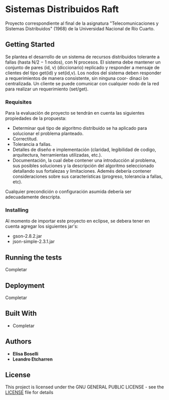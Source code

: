 # Sistemas Distribuidos Raft

Proyecto correspondiente al final de la asignatura "Telecomunicaciones y Sistemas Distribuidos" (1968) de la Universidad Nacional de Río Cuarto.

## Getting Started

Se plantea el desarrollo de un sistema de recursos distribuidos tolerante a fallas (hasta N/2 − 1 nodos), con N procesos.
El sistema debe mantener un conjunto de pares (id, v) (diccionario) replicado y responder a mensaje de clientes del tipo get(id) y set(id,v).
Los nodos del sistema deben responder a requerimientos de manera consistente, sin ninguna coor- dinaci ́on centralizada.
Un cliente se puede comunicar con cualquier nodo de la red para realizar un requerimiento (set/get).

### Requisites

Para la evaluación de proyecto se tendrán en cuenta las siguientes propiedades de la propuesta:

* Determinar qué tipo de algoritmo distribuido se ha aplicado para solucionar el problema planteado.
* Correctitud.
* Tolerancia a fallas.
* Detalles de diseño e implementación (claridad, legibilidad de codigo, arquitectura, herramientas utilizadas, etc.).
* Documentación, la cual debe contener una introducción al problema, sus posibles soluciones y la descripción del algoritmo seleccionado detallando sus fortalezas y limitaciones. Ademés debería contener consideraciones sobre sus características (progreso, tolerancia a fallas, etc).

Cualquier precondición o configuración asumida debería ser adecuadamente descripta.

### Installing

Al momento de importar este proyecto en eclipse, se debera tener en cuenta agregar los siguientes jar's:
* gson-2.8.2.jar
* json-simple-2.3.1.jar

## Running the tests

Completar 

## Deployment

Completar

## Built With

* Completar

## Authors

* **Elisa Boselli** 
* **Leandro Etcharren** 

## License

This project is licensed under the GNU GENERAL PUBLIC LICENSE - see the [LICENSE](LICENSE) file for details
